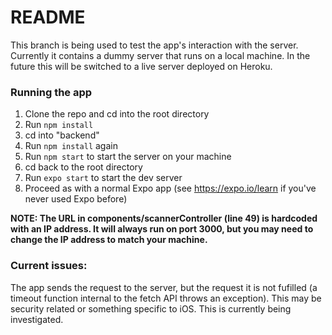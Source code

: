 # README

This branch is being used to test the app's interaction with the server. Currently it contains a dummy server that runs on a local machine. In the future this will be switched to a live server deployed on Heroku.

### Running the app
1. Clone the repo and cd into the root directory
2. Run `npm install`
3. cd into "backend"
4. Run `npm install` again
5. Run `npm start` to start the server on your machine
6. cd back to the root directory
7. Run `expo start` to start the dev server
8. Proceed as with a normal Expo app (see https://expo.io/learn if you've never used Expo before)

<b>NOTE: The URL in components/scannerController (line 49) is hardcoded with an IP address. It will always run on port 3000,
but you may need to change the IP address to match your machine. </b>

### Current issues:

The app sends the request to the server, but the request it is not fufilled (a timeout function internal to the fetch API throws an exception). This may be security related or something specific to iOS. This is currently being investigated.
